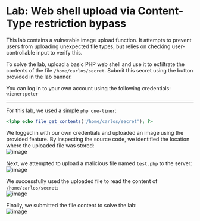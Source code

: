 # Lab: Web shell upload via Content-Type restriction bypass

This lab contains a vulnerable image upload function. It attempts to prevent users from uploading unexpected file types,
but relies on checking user-controllable input to verify this.

To solve the lab, upload a basic PHP web shell and use it to exfiltrate the contents of the file `/home/carlos/secret`.
Submit this secret using the button provided in the lab banner.

You can log in to your own account using the following credentials: `wiener:peter`

---

For this lab, we used a simple `php one-liner`:
```php
<?php echo file_get_contents('/home/carlos/secret'); ?>
```

We logged in with our own credentials and uploaded an image using the provided feature. By inspecting the source code, we identified the location where the uploaded file was stored:  
![image](https://github.com/user-attachments/assets/6b53d155-da91-4fa6-bb52-a491291cd03e)

Next, we attempted to upload a malicious file named `test.php` to the server:  
![image](https://github.com/user-attachments/assets/c82aa8db-3eb2-440b-bc6c-39a929c9b1b3)

We successfully used the uploaded file to read the content of `/home/carlos/secret`:  
![image](https://github.com/user-attachments/assets/9e13e878-0cec-42e6-a0ed-0cce03fbb451)

Finally, we submitted the file content to solve the lab:  
![image](https://github.com/user-attachments/assets/36e9a868-f85a-4fee-8a23-2c41cfe9cb80)





